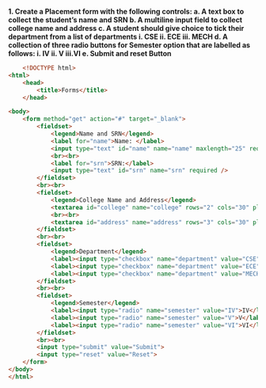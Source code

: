 **1. Create a Placement form with the following controls:
a. A text box to collect the student’s name and SRN
b. A multiline input field to collect college name and address
c. A student should give choice to tick their department from a list
of departments
i. CSE
ii. ECE
iii. MECH
d. A collection of three radio buttons for Semester option that are
labelled as follows:
i. IV
ii. V
iii.VI
e. Submit and reset Button**
```html
    <!DOCTYPE html>
<html>
    <head>
        <title>Forms</title>
    </head>

<body>
    <form method="get" action="#" target="_blank">
        <fieldset>
            <legend>Name and SRN</legend>
            <label for="name">Name: </label>
            <input type="text" id="name" name="name" maxlength="25" required />
            <br><br>
            <label for="srn">SRN:</label>
            <input type="text" id="srn" name="srn" required />
        </fieldset>
        <br><br>
        <fieldset>
            <legend>College Name and Address</legend>
            <textarea id="college" name="college" rows="2" cols="30" placeholder="College Name"></textarea>
            <br><br>
            <textarea id="address" name="address" rows="3" cols="30" placeholder="Address"></textarea>
        </fieldset>
        <br><br>
        <fieldset>
            <legend>Department</legend>
            <label><input type="checkbox" name="department" value="CSE">CSE</label>
            <label><input type="checkbox" name="department" value="ECE">ECE</label>
            <label><input type="checkbox" name="department" value="MECH">MECH</label>
        </fieldset>
        <br><br>
        <fieldset>
            <legend>Semester</legend>
            <label><input type="radio" name="semester" value="IV">IV</label>
            <label><input type="radio" name="semester" value="V">V</label>
            <label><input type="radio" name="semester" value="VI">VI</label>
        </fieldset>
        <br><br>
        <input type="submit" value="Submit">
        <input type="reset" value="Reset">
    </form>
</body>
</html>
```
